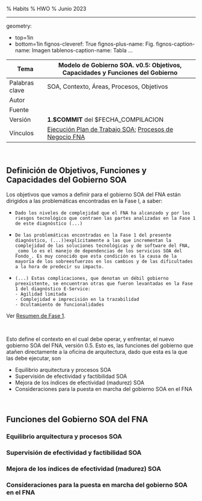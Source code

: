 % Habits
% HWO
% Junio 2023

---
geometry:
  - top=1in
  - bottom=1in
fignos-cleveref: True
fignos-plus-name: Fig.
fignos-caption-name: Imagen
tablenos-caption-name: Tabla
...

| Tema           | Modelo de Gobierno SOA. v0.5: **Objetivos, Capacidades y Funciones del Gobierno** |
|----------------|--------------------------------------------------------------------------------|
| Palabras clave | SOA, Contexto, Áreas, Procesos, Objetivos                                      |
| Autor          |                                                                                |
| Fuente         |                                                                                |
| Versión        | **1.$COMMIT** del $FECHA_COMPILACION                                           |
| Vínculos       | [Ejecución Plan de Trabajo SOA](onenote:#N001d.sharepoint.com); [Procesos de Negocio FNA](onenote:#N003a.com)|

<br>

## Definición de Objetivos, Funciones y Capacidades del Gobierno SOA
Los objetivos que vamos a definir para el gobierno SOA del FNA están dirigidos a las problemáticas encontradas en la Fase I, a saber: 

*     Dado los niveles de complejidad que el FNA ha alcanzado y por los riesgos tecnológico que contraen las partes analizadas en la Fase 1 de este diagnóstico (...)
*     De las problemáticas encontradas en la Fase 1 del presente diagnóstico, (...))explícitamente a las que incrementan la complejidad de las soluciones tecnológicas y de software del FNA, _como lo es el manejo de dependencias de los servicios SOA del Fondo_. Es muy conocido que esta condición es la causa de la mayoría de los sobreesfuerzos en los cambios y de las dificultades a la hora de predecir su impacto.
*     (...) Estas complicaciones, que denotan un débil gobierno preexistente, se encuentran otras que fueron levantadas en la Fase 1 del diagnóstico E-Service: 
      - Agilidad limitada
      - Complejidad e imprecisión en la trazabilidad
      - Ocultamiento de funcionalidades

 Ver [Resumen de Fase 1](N03a%a20Vsta%20aSegenta%20SOA%20FNA.md).

<br>

Esto define el contexto en el cual debe operar, y enfrentar, el nuevo gobierno SOA del FNA, versión 0.5. Esto es, las funciones del gobierno que atañen directamente a la oficina de arquitectura, dado que esta es la que las debe ejecutar, son

* Equilibrio arquitectura y procesos SOA
* Supervisión de efectividad y factibilidad SOA
* Mejora de los índices de efectividad (madurez) SOA
* Consideraciones para la puesta en marcha del gobierno SOA en el FNA

<br>

## Funciones del Gobierno SOA del FNA
### Equilibrio arquitectura y procesos SOA

### Supervisión de efectividad y factibilidad SOA

### Mejora de los índices de efectividad (madurez) SOA

### Consideraciones para la puesta en marcha del gobierno SOA en el FNA

